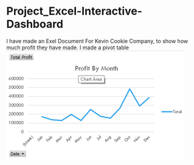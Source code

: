 # Project_Excel-Interactive-Dashboard
I have made an Exel Document For Kevin Cookie Company, to show how much profit they have made. I made a pivot table 
![](Sources/ProfitBYMonth.png)
